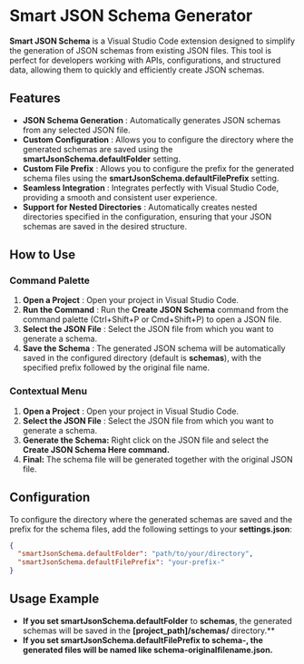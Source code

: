 # **Smart JSON Schema Generator**

**Smart JSON Schema** is a Visual Studio Code extension designed to simplify the generation of JSON schemas from existing JSON files. This tool is perfect for developers working with APIs, configurations, and structured data, allowing them to quickly and efficiently create JSON schemas.

## **Features**

* **JSON Schema Generation** : Automatically generates JSON schemas from any selected JSON file.
* **Custom Configuration** : Allows you to configure the directory where the generated schemas are saved using the **smartJsonSchema.defaultFolder** setting.
* **Custom File Prefix** : Allows you to configure the prefix for the generated schema files using the **smartJsonSchema.defaultFilePrefix** setting.
* **Seamless Integration** : Integrates perfectly with Visual Studio Code, providing a smooth and consistent user experience.
* **Support for Nested Directories** : Automatically creates nested directories specified in the configuration, ensuring that your JSON schemas are saved in the desired structure.

## **How to Use**

### Command Palette

1. **Open a Project** : Open your project in Visual Studio Code.
2. **Run the Command** : Run the **Create JSON Schema** command from the command palette (Ctrl+Shift+P or Cmd+Shift+P) to open a JSON file.
3. **Select the JSON File** : Select the JSON file from which you want to generate a schema.
4. **Save the Schema** : The generated JSON schema will be automatically saved in the configured directory (default is **schemas**), with the specified prefix followed by the original file name.

### Contextual Menu

1. **Open a Project** : Open your project in Visual Studio Code.
2. **Select the JSON File** : Select the JSON file from which you want to generate a schema.
3. **Generate the Schema:** Right click on the JSON file and select the **Create JSON Schema Here command.**
4. **Final:** The schema file will be generated together with the original JSON file.

## **Configuration**

To configure the directory where the generated schemas are saved and the prefix for the schema files, add the following settings to your **settings.json**:

```json
{
  "smartJsonSchema.defaultFolder": "path/to/your/directory",
  "smartJsonSchema.defaultFilePrefix": "your-prefix-"
}
```

## **Usage Example**

* **If you set smartJsonSchema.defaultFolder** to **schemas**, the generated schemas will be saved in the **[project_path]/schemas/** directory.**
* ****If you set smartJsonSchema.defaultFilePrefix** to **schema-**, the generated files will be named like **schema-originalfilename.json**.**
